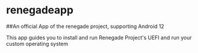 # renegadeapp
##An official App of the renegade project, supporting Android 12

This app guides you to install and run Renegade Project's UEFI and run your custom operating system


